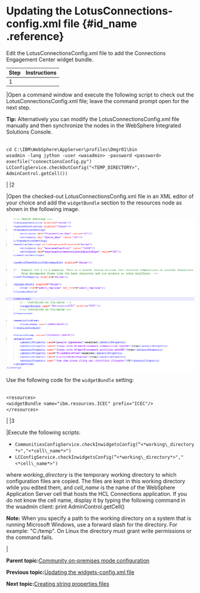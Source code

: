 # Updating the LotusConnections-config.xml file {#id_name .reference}

Edit the LotusConnectionsConfig.xml file to add the Connections Engagement Center widget bundle.

|Step|Instructions|
|----|------------|
|1

|Open a command window and execute the following script to check out the LotusConnectionsConfig.xml file; leave the command prompt open for the next step.

**Tip:** Alternatively you can modify the LotusConnectionsConfig.xml file manually and then synchronize the nodes in the WebSphere Integrated Solutions Console.

 ```

cd C:\IBM\WebSphere\AppServer\profiles\Dmgr01\bin
wsadmin -lang jython -user <wasadmin> -password <password>
execfile("connectionsConfig.py")
LCConfigService.checkOutConfig("<TEMP_DIRECTORY>", AdminControl.getCell())

```

|
|2

|Open the checked-out LotusConnectionsConfig.xml file in an XML editor of your choice and add the `widgetBundle` section to the resources node as shown in the following image.

 ![image](images/image79.png)

 Use the following code for the `widgetBundle` setting:

 ```

<resources>
<widgetBundle name="ibm.resources.ICEC" prefix="ICEC"/>
</resources>

```

|
|3

|Execute the following scripts:

-   `CommunitiesConfigService.checkInwidgetsConfig(“<*working\_directory*>","<*cell\_name*>")`
-   `LCConfigService.checkInwidgetsConfig(“<*working\_directory*>","<*cell\_name*>")`

 where *working\_directory* is the temporary working directory to which configuration files are copied. The files are kept in this working directory while you edited them, and *cell\_name* is the name of the WebSphere Application Server cell that hosts the HCL Connections application. If you do not know the cell name, display it by typing the following command in the wsadmin client: print AdminControl.getCell\(\)

 **Note:** When you specify a path to the working directory on a system that is running Microsoft Windows, use a forward slash for the directory. For example: "C:/temp". On Linux the directory must grant write permissions or the command fails.

|

**Parent topic:**[Community on-premises mode configuration](../../connectors/icec/cec-inst-community-on-prem-config.md)

**Previous topic:**[Updating the widgets-config.xml file](../../connectors/icec/cec-inst-widgets-config.md)

**Next topic:**[Creating string properties files](../../connectors/icec/cec-inst-create-string-prop-files.md)

